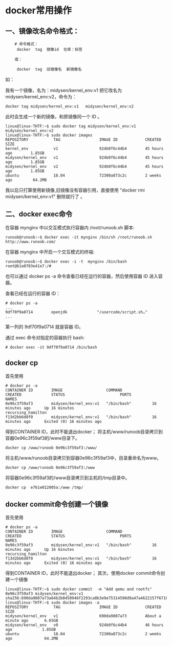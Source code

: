 # docker常用操作
##  一、镜像改名命令格式：
```
    # 命令格式：
     docker  tag  镜像id  仓库：标签
     
    或：
     
     docker  tag  旧镜像名  新镜像名
```
如：

我有一个镜像，名为：midysen/kernel_env:v1
把它改名为  midysen/kernel_env:v2，命令为： 
```
docker tag midysen/kernel_env:v1   midysen/kernel_env:v2
```
此时会生成一个新的镜像，和原镜像同一个 ID 。
```
linux@linux-THTF:~$ sudo docker tag midysen/kernel_env:v1 midysen/kernel_env:v2
linux@linux-THTF:~$ sudo docker images
REPOSITORY           TAG                 IMAGE ID            CREATED             SIZE
kernel_env           v1                  924b0f6c44b4        45 hours ago        1.85GB
midysen/kernel_env   v1                  924b0f6c44b4        45 hours ago        1.85GB
midysen/kernel_env   v2                  924b0f6c44b4        45 hours ago        1.85GB
ubuntu               18.04               72300a873c2c        2 weeks ago         64.2MB
```
我以后只打算使用新镜像,旧镜像没有容器引用，直接使用 "docker rmi midysen/kernel_env:v1" 删除就行了 。

## 二、docker exec命令
在容器 mynginx 中以交互模式执行容器内 /root/runoob.sh 脚本:
```
runoob@runoob:~$ docker exec -it mynginx /bin/sh /root/runoob.sh
http://www.runoob.com/
```
在容器 mynginx 中开启一个交互模式的终端:
```
runoob@runoob:~$ docker exec -i -t  mynginx /bin/bash
root@b1a0703e41e7:/#
```
也可以通过 docker ps -a 命令查看已经在运行的容器，然后使用容器 ID 进入容器。

查看已经在运行的容器 ID：
```
# docker ps -a 
...
9df70f9a0714        openjdk             "/usercode/script.sh…" 
...
```
第一列的 9df70f9a0714 就是容器 ID。

通过 exec 命令对指定的容器执行 bash:
```
# docker exec -it 9df70f9a0714 /bin/bash
```

## docker cp
首先使用
```
# docker ps -a 
CONTAINER ID        IMAGE                   COMMAND             CREATED             STATUS                        PORTS               NAMES
0e96c3f59af3        midysen/kernel_env:v1   "/bin/bash"         16 minutes ago      Up 16 minutes                                     recursing_hamilton
f13d2bb6d8f0        midysen/kernel_env:v1   "/bin/bash"         16 minutes ago      Exited (0) 16 minutes ago    

```
得到CONTAINER ID，此时不能退出docker；
将主机/www/runoob目录拷贝到容器0e96c3f59af3的/www目录下。
```
docker cp /www/runoob 0e96c3f59af3:/www/
```
将主机/www/runoob目录拷贝到容器0e96c3f59af3中，目录重命名为www。
```
docker cp /www/runoob 0e96c3f59af3:/www
```
将容器0e96c3f59af3的/www目录拷贝到主机的/tmp目录中。
```
docker cp  e761e012805a:/www /tmp/
```
## docker commit命令创建一个镜像
首先使用
```
# docker ps -a 
CONTAINER ID        IMAGE                   COMMAND             CREATED             STATUS                        PORTS               NAMES
0e96c3f59af3        midysen/kernel_env:v1   "/bin/bash"         16 minutes ago      Up 16 minutes                                     recursing_hamilton
f13d2bb6d8f0        midysen/kernel_env:v1   "/bin/bash"         16 minutes ago      Exited (0) 16 minutes ago    

```
得到CONTAINER ID，此时不能退出docker；
其次，使用docker commit命令创建一个镜像
```
linux@linux-THTF:~$ sudo docker commit  -m "Add qemu and rootfs" 0e96c3f59af3 midysen/kernel_env:v1
sha256:690da9807a73a64b2b0450946f2293ca8b3e9e75314598d9a47a4622157f6718
linux@linux-THTF:~$ sudo docker images -a
REPOSITORY           TAG                 IMAGE ID            CREATED                  SIZE
midysen/kernel_env   v1                  690da9807a73        About a minute ago       6.65GB
midysen/kernel_env   v0                  924b0f6c44b4        46 hours ago             1.85GB
ubuntu               18.04               72300a873c2c        2 weeks ago              64.2MB

```
